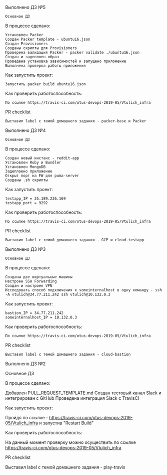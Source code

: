 Выполнено ДЗ №5

    Основное ДЗ

В процессе сделано:

    Установлен Packer
    Создан Packer template - ubuntu16.json
    Создан Provisioners
    Созданы скрипты для Provisioners
    Проверена валидация Packer - packer validate ./ubuntu16.json
    Создан и задеплоен образ
    Проведена установка зависимостей и запущено приложение
    Выполнена проверка работы приложения
    
Как запустить проект:

    Запустить packer build ubuntu16.json

Как проверить работоспособность:

    По ссылке https://travis-ci.com/otus-devops-2019-05/Vtulich_infra

PR checklist

    Выставил label с темой домашнего задания - packer-base и Packer

Выполнено ДЗ №4

    Основное ДЗ

В процессе сделано:

    Создан новый инстанс - reddit-app
    Установлен Ruby и Bundler
    Установлен MongoDB
    Задеплоено приложение
    Открыт порт на FW для puma-server
    Созданы .sh скрипты
    
    

Как запустить проект:

    testapp_IP = 35.189.236.169
    testapp_port = 9292

Как проверить работоспособность:

    По ссылке https://travis-ci.com/otus-devops-2019-05/Vtulich_infra

PR checklist

    Выставил label с темой домашнего задания - GCP и cloud-testapp

Выполнено ДЗ №3

    Основное ДЗ

В процессе сделано:

    Созданы две виртуальные машины
    Настроен SSH Forwarding
    Создан и настроен VPN
    Исследовать способ подключения к someinternalhost в одну команду - ssh -A vtulich@34.77.211.242 ssh vtulich@10.132.0.3

Как запустить проект:

    bastion_IP = 34.77.211.242
    someinternalhost_IP = 10.132.0.3

Как проверить работоспособность:

    По ссылке https://travis-ci.com/otus-devops-2019-05/Vtulich_infra

PR checklist

    Выставил label с темой домашнего задания - cloud-bastion
    
    
Выполнено ДЗ №2

Основное ДЗ

В процессе сделано:

Добавлен PULL_REQUEST_TEMPLATE.md
Создан тестовый канал Slack и интегрирован с GitHub
Проведена интеграция Slack c TravisCI

Как запустить проект:

Пройдя по ссылке - https://travis-ci.com/otus-devops-2019-05/Vtulich_infra и запустив "Restart Build"

Как проверить работоспособность:

На данный момент проверку можно осуществить по ссылке https://travis-ci.com/otus-devops-2019-05/Vtulich_infra

PR checklist

Выставил label с темой домашнего задания - play-travis